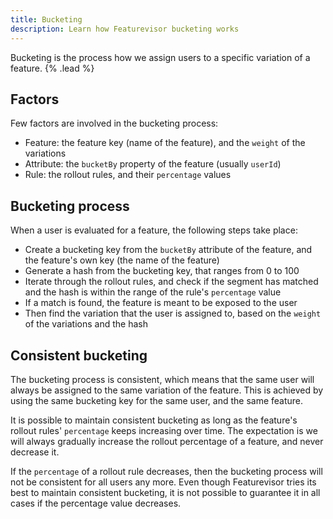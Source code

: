 ```yaml
---
title: Bucketing
description: Learn how Featurevisor bucketing works
---
```


Bucketing is the process how we assign users to a specific variation of a feature. {% .lead %}

## Factors

Few factors are involved in the bucketing process:

- Feature: the feature key (name of the feature), and the `weight` of the variations
- Attribute: the `bucketBy` property of the feature (usually `userId`)
- Rule: the rollout rules, and their `percentage` values

## Bucketing process

When a user is evaluated for a feature, the following steps take place:

- Create a bucketing key from the `bucketBy` attribute of the feature, and the feature's own key (the name of the feature)
- Generate a hash from the bucketing key, that ranges from 0 to 100
- Iterate through the rollout rules, and check if the segment has matched and the hash is within the range of the rule's `percentage` value
- If a match is found, the feature is meant to be exposed to the user
- Then find the variation that the user is assigned to, based on the `weight` of the variations and the hash

## Consistent bucketing

The bucketing process is consistent, which means that the same user will always be assigned to the same variation of the feature. This is achieved by using the same bucketing key for the same user, and the same feature.

It is possible to maintain consistent bucketing as long as the feature's rollout rules' `percentage` keeps increasing over time. The expectation is we will always gradually increase the rollout percentage of a feature, and never decrease it.

If the `percentage` of a rollout rule decreases, then the bucketing process will not be consistent for all users any more. Even though Featurevisor tries its best to maintain consistent bucketing, it is not possible to guarantee it in all cases if the percentage value decreases.
